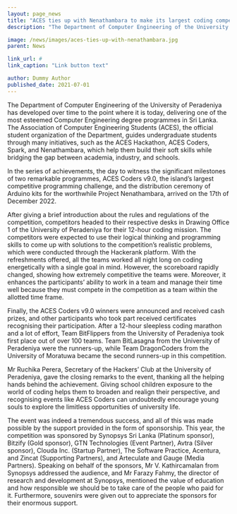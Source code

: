 ```yaml
---
layout: page_news
title: "ACES ties up with Nenathambara to make its largest coding competition on the island to the next level"
description: "The Department of Computer Engineering of the University of Peradeniya has developed over time to the point where it is today, delivering one of the most..."

image: /news/images/aces-ties-up-with-nenathambara.jpg
parent: News

link_url: #
link_caption: "Link button text"

author: Dummy Author
published_date: 2021-07-01
---
```


The Department of Computer Engineering of the University of Peradeniya has developed over time to the point where it is today, delivering one of the most esteemed Computer Engineering degree programmes in Sri Lanka. The Association of Computer Engineering Students (ACES), the official student organization of the Department, guides undergraduate students through many initiatives, such as the ACES Hackathon, ACES Coders, Spark, and Nenathambara, which help them build their soft skills while bridging the gap between academia, industry, and schools.

In the series of achievements, the day to witness the significant milestones of two remarkable programmes, ACES Coders v9.0, the island’s largest competitive programming challenge, and the distribution ceremony of Arduino kits for the worthwhile Project Nenathambara, arrived on the 17th of December 2022. 

After giving a brief introduction about the rules and regulations of the competition, competitors headed to their respective desks in Drawing Office 1 of the University of Peradeniya for their 12-hour coding mission. The competitors were expected to use their logical thinking and programming skills to come up with solutions to the competition’s realistic problems, which were conducted through the Hackerank platform. With the refreshments offered, all the teams worked all night long on coding energetically with a single goal in mind. However, the scoreboard rapidly changed, showing how extremely competitive the teams were. Moreover, it enhances the participants’ ability to work in a team and manage their time well because they must compete in the competition as a team within the allotted time frame.

Finally, the ACES Coders v9.0 winners were announced and received cash prizes, and other participants who took part received certificates recognising their participation. After a 12-hour sleepless coding marathon and a lot of effort, Team BitFlippers from the University of Peradeniya took first place out of over 100 teams. Team BitLasagna from the University of Peradeniya were the runners-up, while Team DragonCoders from the University of Moratuwa became the second runners-up in this competition.  

Mr Ruchika Perera, Secretary of the Hackers’ Club at the University of Peradeniya, gave the closing remarks to the event, thanking all the helping hands behind the achievement. Giving school children exposure to the world of coding helps them to broaden and realign their perspective, and recognising events like ACES Coders can undoubtedly encourage young souls to explore the limitless opportunities of university life.

The event was indeed a tremendous success, and all of this was made possible by the support provided in the form of sponsorship. This year, the competition was sponsored by Synopsys Sri Lanka (Platinum sponsor), Bitzify (Gold sponsor), GTN Technologies (Event Partner), Avtra (Silver sponsor), Clouda Inc. (Startup Partner), The Software Practice, Acentura, and Zincat (Supporting Partners), and Arteculate and Gauge (Media Partners). Speaking on behalf of the sponsors, Mr V. Kathircamalan from Synopsys addressed the audience, and Mr Farazy Fahmy, the director of research and development at Synopsys, mentioned the value of education and how responsible we should be to take care of the people who paid for it. Furthermore, souvenirs were given out to appreciate the sponsors for their enormous support.